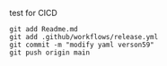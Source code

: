test for CICD

```
git add Readme.md
git add .github/workflows/release.yml
git commit -m "modify yaml verson59"
git push origin main
```